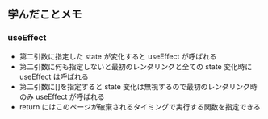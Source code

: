 ## 学んだことメモ

### useEffect

- 第二引数に指定した state が変化すると useEffect が呼ばれる
- 第二引数に何も指定しないと最初のレンダリングと全ての state 変化時に useEffect は呼ばれる
- 第二引数に[]を指定すると state 変化は無視するので最初のレンダリング時のみ useEffect が呼ばれる
- return にはこのページが破棄されるタイミングで実行する関数を指定できる
